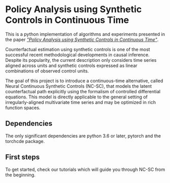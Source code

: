# Policy Analysis using Synthetic Controls in Continuous Time

This is a python implementation of algorithms and experiments presented in the paper [*"Policy Analysis using Synthetic Controls in Continuous Time"*](https://arxiv.org/abs/2102.01577). 

Counterfactual estimation using synthetic controls is one of the most successful recent methodological developments in causal inference. Despite its popularity, the current description only considers time series aligned across units and synthetic controls expressed as linear combinations of observed control units. 

The goal of this project is to introduce a continuous-time alternative, called Neural Continuous Synthetic Controls (NC-SC), that models the latent counterfactual path explicitly using the formalism of controlled differential equations. This model is directly applicable to the general setting of irregularly-aligned multivariate time series and may be optimized in rich function spaces.

## Dependencies
The only significant dependencies are python 3.6 or later, pytorch and the torchcde package.

## First steps
To get started, check our tutorials which will guide you through NC-SC from the beginning. 

